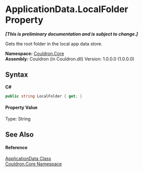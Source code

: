 # ApplicationData.LocalFolder Property 
 _**\[This is preliminary documentation and is subject to change.\]**_

Gets the root folder in the local app data store.

**Namespace:**&nbsp;<a href="N_Couldron_Core">Couldron.Core</a><br />**Assembly:**&nbsp;Couldron (in Couldron.dll) Version: 1.0.0.0 (1.0.0.0)

## Syntax

**C#**<br />
``` C#
public string LocalFolder { get; }
```


#### Property Value
Type: String

## See Also


#### Reference
<a href="T_Couldron_Core_ApplicationData">ApplicationData Class</a><br /><a href="N_Couldron_Core">Couldron.Core Namespace</a><br />